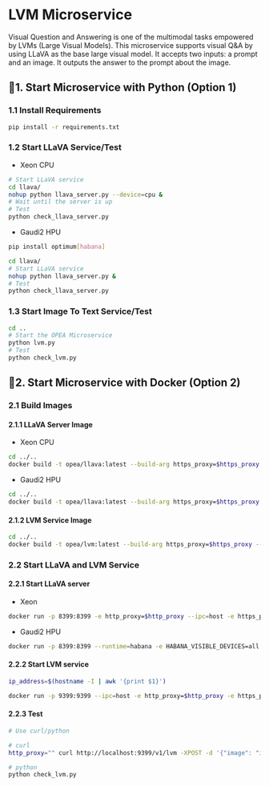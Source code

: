 # LVM Microservice

Visual Question and Answering is one of the multimodal tasks empowered by LVMs (Large Visual Models). This microservice supports visual Q&A by using LLaVA as the base large visual model. It accepts two inputs: a prompt and an image. It outputs the answer to the prompt about the image.

## 🚀1. Start Microservice with Python (Option 1)

### 1.1 Install Requirements

```bash
pip install -r requirements.txt
```

### 1.2 Start LLaVA Service/Test

- Xeon CPU

```bash
# Start LLaVA service
cd llava/
nohup python llava_server.py --device=cpu &
# Wait until the server is up
# Test
python check_llava_server.py
```

- Gaudi2 HPU

```bash
pip install optimum[habana]
```

```bash
cd llava/
# Start LLaVA service
nohup python llava_server.py &
# Test
python check_llava_server.py
```

### 1.3 Start Image To Text Service/Test

```bash
cd ..
# Start the OPEA Microservice
python lvm.py
# Test
python check_lvm.py
```

## 🚀2. Start Microservice with Docker (Option 2)

### 2.1 Build Images

#### 2.1.1 LLaVA Server Image

- Xeon CPU

```bash
cd ../..
docker build -t opea/llava:latest --build-arg https_proxy=$https_proxy --build-arg http_proxy=$http_proxy -f comps/lvms/llava/Dockerfile .
```

- Gaudi2 HPU

```bash
cd ../..
docker build -t opea/llava:latest --build-arg https_proxy=$https_proxy --build-arg http_proxy=$http_proxy -f comps/lvms/llava/Dockerfile_hpu .
```

#### 2.1.2 LVM Service Image

```bash
cd ../..
docker build -t opea/lvm:latest --build-arg https_proxy=$https_proxy --build-arg http_proxy=$http_proxy -f comps/lvms/Dockerfile .
```

### 2.2 Start LLaVA and LVM Service

#### 2.2.1 Start LLaVA server

- Xeon

```bash
docker run -p 8399:8399 -e http_proxy=$http_proxy --ipc=host -e https_proxy=$https_proxy opea/llava:latest
```

- Gaudi2 HPU

```bash
docker run -p 8399:8399 --runtime=habana -e HABANA_VISIBLE_DEVICES=all -e OMPI_MCA_btl_vader_single_copy_mechanism=none --cap-add=sys_nice --ipc=host -e http_proxy=$http_proxy -e https_proxy=$https_proxy opea/llava:latest
```

#### 2.2.2 Start LVM service

```bash
ip_address=$(hostname -I | awk '{print $1}')

docker run -p 9399:9399 --ipc=host -e http_proxy=$http_proxy -e https_proxy=$https_proxy -e LVM_ENDPOINT=http://$ip_address:8399 opea/lvm:latest
```

#### 2.2.3 Test

```bash
# Use curl/python

# curl
http_proxy="" curl http://localhost:9399/v1/lvm -XPOST -d '{"image": "iVBORw0KGgoAAAANSUhEUgAAAAoAAAAKCAYAAACNMs+9AAAAFUlEQVR42mP8/5+hnoEIwDiqkL4KAcT9GO0U4BxoAAAAAElFTkSuQmCC", "prompt":"What is this?"}' -H 'Content-Type: application/json'

# python
python check_lvm.py
```
